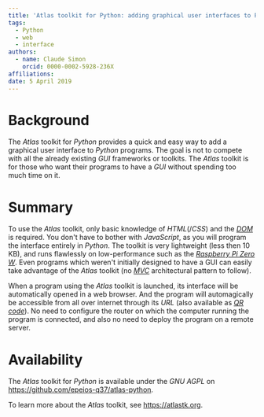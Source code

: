 ```yaml
---
title: 'Atlas toolkit for Python: adding graphical user interfaces to Python programs'
tags:
  - Python
  - web
  - interface
authors:
  - name: Claude Simon
    orcid: 0000-0002-5928-236X
affiliations:
date: 5 April 2019
---
```


# Background

The *Atlas* toolkit for *Python* provides a quick and easy way to add a graphical user interface to *Python* programs. The goal is not to compete with all the already existing *GUI* frameworks or toolkits. The *Atlas* toolkit is for those who want their programs to have a *GUI* without spending too much time on it.

# Summary

To use the *Atlas* toolkit, only basic knowledge of *HTML*(/*CSS*) and the [*DOM*](https://en.wikipedia.org/wiki/Document_Object_Model) is required. You don't have to bother with *JavaScript*, as you will program the interface entirely in *Python*. The toolkit is very lightweight (less then 10 KB), and runs flawlessly on low-performance such as the [*Raspberry Pi Zero W*](https://q37.info/s/uthai3us). Even programs which weren't initially designed to have a GUI can easily take advantage of the *Atlas* toolkit (no [*MVC*](https://en.wikipedia.org/wiki/Model%E2%80%93view%E2%80%93controller) architectural pattern to follow).

When a program using the *Atlas* toolkit is launched, its interface will be automatically opened in a web browser. And the program will automagically be accessible from all over internet through its *URL* (also available as [*QR code*](https://en.wikipedia.org/wiki/QR_code)). No need to configure the router on which the computer running the program is connected, and also no need to deploy the program on a remote server.

# Availability

The *Atlas* toolkit for *Python* is available under the *GNU* *AGPL* on <https://github.com/epeios-q37/atlas-python>.

To learn more about the *Atlas* toolkit, see <https://atlastk.org>.
